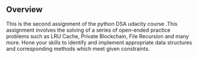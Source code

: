 ## Overview

This is the second assignment of the python DSA udacity course .This assignment involves the solving  of  a series of open-ended practice problems such as LRU Cache,
Private Blockchain, File Recursion and many more. Hone your
skills to identify and implement appropriate data structures and
corresponding methods which meet given constraints.